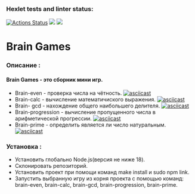 ### Hexlet tests and linter status:
[![Actions Status](https://github.com/manOpposite/frontend-project-44/workflows/hexlet-check/badge.svg)](https://github.com/manOpposite/frontend-project-44/actions)
<a href="https://codeclimate.com/github/manOpposite/frontend-project-44/maintainability"><img src="https://api.codeclimate.com/v1/badges/0b753b74749cb633f2e6/maintainability" /></a>
<a href="https://codeclimate.com/github/manOpposite/frontend-project-44/test_coverage"><img src="https://api.codeclimate.com/v1/badges/0b753b74749cb633f2e6/test_coverage" /></a>

# Brain Games

### Описание :
#### Brain Games - это сборник мини игр.
* Brain-even - проверка числа на чётность.
[![asciicast](https://asciinema.org/a/34SgQYrjrkL8iPdDL1Wbb6T9Q.svg)](https://asciinema.org/a/34SgQYrjrkL8iPdDL1Wbb6T9Q)
* Brain-calc - вычисление математичиского выражения.
[![asciicast](https://asciinema.org/a/Jk3X7M4KgWjwPepTMSTyV1VOW.svg)](https://asciinema.org/a/Jk3X7M4KgWjwPepTMSTyV1VOW)
* Brain- gcd - нахождение общего наибольшего делителя.
[![asciicast](https://asciinema.org/a/wONlOoBdILHUSyJlYJdjYmYV9.svg)](https://asciinema.org/a/wONlOoBdILHUSyJlYJdjYmYV9)
* Brain-progression - вычисление пропущенного числа в арифметической прогрессии.
[![asciicast](https://asciinema.org/a/nsiVVbvzg62XJoDaDDKJyc7Lc.svg)](https://asciinema.org/a/nsiVVbvzg62XJoDaDDKJyc7Lc)
* Brain-prime - определить является ли число натуральным.
[![asciicast](https://asciinema.org/a/grhVtEN96hzXGlSnMXm6aoznU.svg)](https://asciinema.org/a/grhVtEN96hzXGlSnMXm6aoznU)

### Установка :
* Установить глобально Node.js(версия не ниже 18).
* Склонировать репозиторий.
* Установить проект при помощи команд make install и sudo npm link.
* Запустить выбранную игру из корня проекта с помощью команд: brain-even, brain-calc, brain-gcd, brain-progression, brain-prime.
